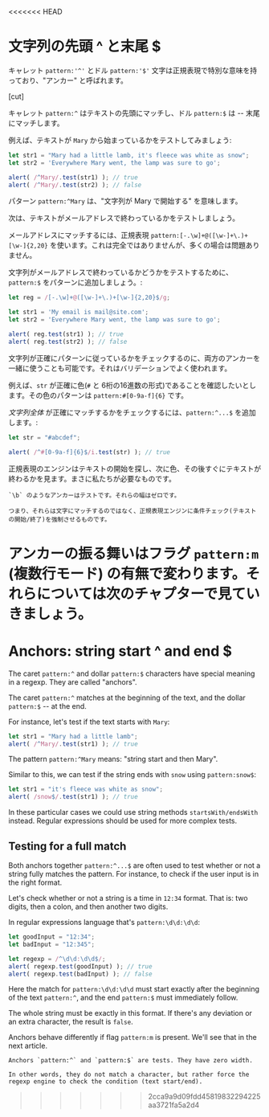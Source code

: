 <<<<<<< HEAD
# 文字列の先頭 ^ と末尾 $

キャレット `pattern:'^'` とドル `pattern:'$'` 文字は正規表現で特別な意味を持っており、"アンカー" と呼ばれます。

[cut]

キャレット `pattern:^` はテキストの先頭にマッチし、ドル `pattern:$` は -- 末尾にマッチします。

例えば、テキストが `Mary` から始まっているかをテストしてみましょう:

```js run
let str1 = "Mary had a little lamb, it's fleece was white as snow";
let str2 = 'Everywhere Mary went, the lamp was sure to go';

alert( /^Mary/.test(str1) ); // true
alert( /^Mary/.test(str2) ); // false
```

パターン `pattern:^Mary` は、"文字列が Mary で開始する" を意味します。

次は、テキストがメールアドレスで終わっているかをテストしましょう。

メールアドレスにマッチするには、正規表現 `pattern:[-.\w]+@([\w-]+\.)+[\w-]{2,20}` を使います。これは完全ではありませんが、多くの場合は問題ありません。

文字列がメールアドレスで終わっているかどうかをテストするために、`pattern:$` をパターンに追加しましょう。:

```js run
let reg = /[-.\w]+@([\w-]+\.)+[\w-]{2,20}$/g;

let str1 = 'My email is mail@site.com';
let str2 = 'Everywhere Mary went, the lamp was sure to go';

alert( reg.test(str1) ); // true
alert( reg.test(str2) ); // false
```

文字列が正確にパターンに従っているかをチェックするのに、両方のアンカーを一緒に使うことも可能です。それはバリデーションでよく使われます。

例えば、`str` が正確に色(`#` と 6桁の16進数の形式)であることを確認したいとします。その色のパターンは `pattern:#[0-9a-f]{6}` です。

*文字列全体* が正確にマッチするかをチェックするには、`pattern:^...$` を追加します。:

```js run
let str = "#abcdef";

alert( /^#[0-9a-f]{6}$/i.test(str) ); // true
```

正規表現のエンジンはテキストの開始を探し、次に色、その後すぐにテキストが終わるかを見ます。まさに私たちが必要なものです。

```smart header="アンカーの長さはゼロです"
`\b` のようなアンカーはテストです。それらの幅はゼロです。

つまり、それらは文字にマッチするのではなく、正規表現エンジンに条件チェック(テキストの開始/終了)を強制させるものです。
```

アンカーの振る舞いはフラグ `pattern:m` (複数行モード) の有無で変わります。それらについては次のチャプターで見ていきましょう。
=======
# Anchors: string start ^ and end $

The caret `pattern:^` and dollar `pattern:$` characters have special meaning in a regexp. They are called "anchors".

The caret `pattern:^` matches at the beginning of the text, and the dollar `pattern:$` -- at the end.

For instance, let's test if the text starts with `Mary`:

```js run
let str1 = "Mary had a little lamb";
alert( /^Mary/.test(str1) ); // true
```

The pattern `pattern:^Mary` means: "string start and then Mary".

Similar to this, we can test if the string ends with `snow` using `pattern:snow$`:

```js run
let str1 = "it's fleece was white as snow";
alert( /snow$/.test(str1) ); // true
```

In these particular cases we could use string methods `startsWith/endsWith` instead. Regular expressions should be used for more complex tests.

## Testing for a full match

Both anchors together `pattern:^...$` are often used to test whether or not a string fully matches the pattern. For instance, to check if the user input is in the right format.

Let's check whether or not a string is a time in `12:34` format. That is: two digits, then a colon, and then another two digits.

In regular expressions language that's `pattern:\d\d:\d\d`:

```js run
let goodInput = "12:34";
let badInput = "12:345";

let regexp = /^\d\d:\d\d$/;
alert( regexp.test(goodInput) ); // true
alert( regexp.test(badInput) ); // false
```

Here the match for `pattern:\d\d:\d\d` must start exactly after the beginning of the text `pattern:^`, and the end `pattern:$` must immediately follow.

The whole string must be exactly in this format. If there's any deviation or an extra character, the result is `false`.

Anchors behave differently if flag `pattern:m` is present. We'll see that in the next article.

```smart header="Anchors have \"zero width\""
Anchors `pattern:^` and `pattern:$` are tests. They have zero width.

In other words, they do not match a character, but rather force the regexp engine to check the condition (text start/end).
```
>>>>>>> 2cca9a9d09fdd45819832294225aa3721fa5a2d4

